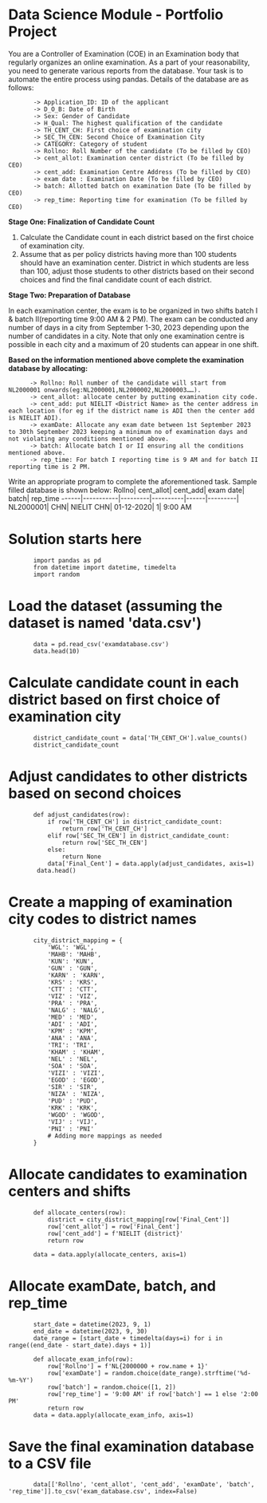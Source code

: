 # Data Science Module - Portfolio Project 

You are a Controller of Examination (COE) in an Examination body that regularly organizes an online examination. As a part of your reasonability, you need to generate various reports from the database. Your task is to automate the entire process using pandas. Details of the database are as follows: 

           -> Application_ID: ID of the applicant
           -> D_O_B: Date of Birth
           -> Sex: Gender of Candidate
           -> H_Qual: The highest qualification of the candidate
           -> TH_CENT_CH: First choice of examination city
           -> SEC_TH_CEN: Second Choice of Examination City
           -> CATEGORY: Category of student
           -> Rollno: Roll Number of the candidate (To be filled by CEO)
           -> cent_allot: Examination center district (To be filled by CEO)
           -> cent_add: Examination Centre Address (To be filled by CEO)
           -> exam date : Examination Date (To be filled by CEO)
           -> batch: Allotted batch on examination Date (To be filled by CEO)
           -> rep_time: Reporting time for examination (To be filled by CEO)

**Stage One: Finalization of Candidate Count**
1. Calculate the Candidate count in each district based on the first choice of examination city.
2. Assume that as per policy districts having more than 100 students should have an examination center. District in which students are less than 100, adjust those students to other districts
based on their second choices and find the final candidate count of each district.

**Stage Two: Preparation of Database**

In each examination center, the exam is to be organized in two shifts batch I & batch II(reporting time 9:00 AM & 2 PM). The exam can be conducted any number of days in a city from
September 1-30, 2023 depending upon the number of candidates in a city. Note that only one examination centre is possible in each city and a maximum of 20 students can appear in one shift.

**Based on the information mentioned above complete the examination database by allocating:**

          -> Rollno: Roll number of the candidate will start from NL2000001 onwards(eg:NL2000001,NL2000002,NL2000003……).
          -> cent_allot: allocate center by putting examination city code.
          -> cent_add: put NIELIT <District Name> as the center address in each location (for eg if the district name is ADI then the center add is NIELIT ADI).
          -> examDate: Allocate any exam date between 1st September 2023 to 30th September 2023 keeping a minimum no of examination days and not violating any conditions mentioned above.
          -> batch: Allocate batch I or II ensuring all the conditions mentioned above.
          -> rep_time: For batch I reporting time is 9 AM and for batch II reporting time is 2 PM.

Write an appropriate program to complete the aforementioned task. Sample filled database is shown below:
Rollno| cent_allot| cent_add| exam date| batch| rep_time
------|-----------|---------|----------|------|---------|
NL2000001| CHN| NIELIT CHN| 01-12-2020| 1| 9:00 AM

# Solution starts here

           import pandas as pd
           from datetime import datetime, timedelta
           import random

 # Load the dataset (assuming the dataset is named 'data.csv')
           data = pd.read_csv('examdatabase.csv')
           data.head(10)
           
 # Calculate candidate count in each district based on first choice of examination city
           district_candidate_count = data['TH_CENT_CH'].value_counts()
           district_candidate_count

 # Adjust candidates to other districts based on second choices
           def adjust_candidates(row):
               if row['TH_CENT_CH'] in district_candidate_count:
                   return row['TH_CENT_CH']
               elif row['SEC_TH_CEN'] in district_candidate_count:
                   return row['SEC_TH_CEN']
               else:
                   return None
               data['Final_Cent'] = data.apply(adjust_candidates, axis=1)
            data.head()

 # Create a mapping of examination city codes to district names
           city_district_mapping = {
               'WGL': 'WGL',
               'MAHB': 'MAHB',
               'KUN': 'KUN',
               'GUN' : 'GUN',
               'KARN' : 'KARN',
               'KRS' : 'KRS',
               'CTT' : 'CTT',
               'VIZ' : 'VIZ',
               'PRA' : 'PRA',
               'NALG' : 'NALG',
               'MED' : 'MED',
               'ADI' : 'ADI',
               'KPM' : 'KPM',
               'ANA' : 'ANA',
               'TRI': 'TRI',
               'KHAM' : 'KHAM',
               'NEL' : 'NEL',
               'SOA' : 'SOA',
               'VIZI' : 'VIZI',
               'EGOD' : 'EGOD',
               'SIR' : 'SIR',
               'NIZA' : 'NIZA',
               'PUD' : 'PUD',
               'KRK' : 'KRK',
               'WGOD' : 'WGOD',
               'VIJ' : 'VIJ',
               'PNI' : 'PNI'
               # Adding more mappings as needed
           }

 # Allocate candidates to examination centers and shifts
           def allocate_centers(row):
               district = city_district_mapping[row['Final_Cent']]
               row['cent_allot'] = row['Final_Cent']
               row['cent_add'] = f'NIELIT {district}'
               return row

           data = data.apply(allocate_centers, axis=1)

 # Allocate examDate, batch, and rep_time
           start_date = datetime(2023, 9, 1)
           end_date = datetime(2023, 9, 30)
           date_range = [start_date + timedelta(days=i) for i in range((end_date - start_date).days + 1)]

           def allocate_exam_info(row):
               row['Rollno'] = f'NL{2000000 + row.name + 1}'
               row['examDate'] = random.choice(date_range).strftime('%d-%m-%Y')
               row['batch'] = random.choice([1, 2])
               row['rep_time'] = '9:00 AM' if row['batch'] == 1 else '2:00 PM'
               return row
           data = data.apply(allocate_exam_info, axis=1)

 # Save the final examination database to a CSV file
           data[['Rollno', 'cent_allot', 'cent_add', 'examDate', 'batch', 'rep_time']].to_csv('exam_database.csv', index=False)
           
           
